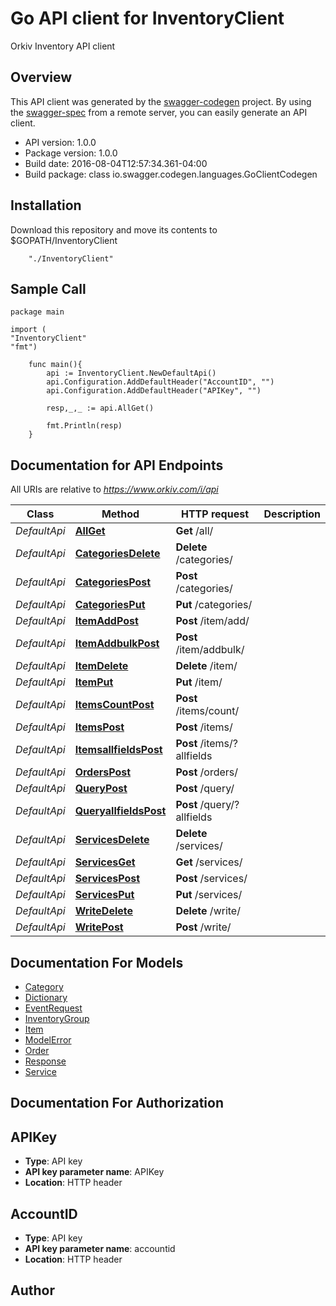 # Go API client for InventoryClient

Orkiv Inventory API client 

## Overview
This API client was generated by the [swagger-codegen](https://github.com/swagger-api/swagger-codegen) project.  By using the [swagger-spec](https://github.com/swagger-api/swagger-spec) from a remote server, you can easily generate an API client.

- API version: 1.0.0
- Package version: 1.0.0
- Build date: 2016-08-04T12:57:34.361-04:00
- Build package: class io.swagger.codegen.languages.GoClientCodegen

## Installation
Download this repository and move its contents to $GOPATH/InventoryClient
```
    "./InventoryClient"
```

## Sample Call

    package main

    import (
    "InventoryClient"
    "fmt")
    
        func main(){
        	api := InventoryClient.NewDefaultApi()
        	api.Configuration.AddDefaultHeader("AccountID", "")
        	api.Configuration.AddDefaultHeader("APIKey", "")
        
        	resp,_,_ := api.AllGet()
        
        	fmt.Println(resp)
        }

## Documentation for API Endpoints

All URIs are relative to *https://www.orkiv.com/i/api*

Class | Method | HTTP request | Description
------------ | ------------- | ------------- | -------------
*DefaultApi* | [**AllGet**](docs/DefaultApi.md#allget) | **Get** /all/ | 
*DefaultApi* | [**CategoriesDelete**](docs/DefaultApi.md#categoriesdelete) | **Delete** /categories/ | 
*DefaultApi* | [**CategoriesPost**](docs/DefaultApi.md#categoriespost) | **Post** /categories/ | 
*DefaultApi* | [**CategoriesPut**](docs/DefaultApi.md#categoriesput) | **Put** /categories/ | 
*DefaultApi* | [**ItemAddPost**](docs/DefaultApi.md#itemaddpost) | **Post** /item/add/ | 
*DefaultApi* | [**ItemAddbulkPost**](docs/DefaultApi.md#itemaddbulkpost) | **Post** /item/addbulk/ | 
*DefaultApi* | [**ItemDelete**](docs/DefaultApi.md#itemdelete) | **Delete** /item/ | 
*DefaultApi* | [**ItemPut**](docs/DefaultApi.md#itemput) | **Put** /item/ | 
*DefaultApi* | [**ItemsCountPost**](docs/DefaultApi.md#itemscountpost) | **Post** /items/count/ | 
*DefaultApi* | [**ItemsPost**](docs/DefaultApi.md#itemspost) | **Post** /items/ | 
*DefaultApi* | [**ItemsallfieldsPost**](docs/DefaultApi.md#itemsallfieldspost) | **Post** /items/?allfields | 
*DefaultApi* | [**OrdersPost**](docs/DefaultApi.md#orderspost) | **Post** /orders/ | 
*DefaultApi* | [**QueryPost**](docs/DefaultApi.md#querypost) | **Post** /query/ | 
*DefaultApi* | [**QueryallfieldsPost**](docs/DefaultApi.md#queryallfieldspost) | **Post** /query/?allfields | 
*DefaultApi* | [**ServicesDelete**](docs/DefaultApi.md#servicesdelete) | **Delete** /services/ | 
*DefaultApi* | [**ServicesGet**](docs/DefaultApi.md#servicesget) | **Get** /services/ | 
*DefaultApi* | [**ServicesPost**](docs/DefaultApi.md#servicespost) | **Post** /services/ | 
*DefaultApi* | [**ServicesPut**](docs/DefaultApi.md#servicesput) | **Put** /services/ | 
*DefaultApi* | [**WriteDelete**](docs/DefaultApi.md#writedelete) | **Delete** /write/ | 
*DefaultApi* | [**WritePost**](docs/DefaultApi.md#writepost) | **Post** /write/ | 


## Documentation For Models

 - [Category](docs/Category.md)
 - [Dictionary](docs/Dictionary.md)
 - [EventRequest](docs/EventRequest.md)
 - [InventoryGroup](docs/InventoryGroup.md)
 - [Item](docs/Item.md)
 - [ModelError](docs/ModelError.md)
 - [Order](docs/Order.md)
 - [Response](docs/Response.md)
 - [Service](docs/Service.md)


## Documentation For Authorization


## APIKey

- **Type**: API key 
- **API key parameter name**: APIKey
- **Location**: HTTP header

## AccountID

- **Type**: API key 
- **API key parameter name**: accountid
- **Location**: HTTP header


## Author



